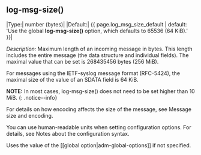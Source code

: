 ## log-msg-size()

|Type:|      number (bytes)|
|Default:|   {{ page.log_msg_size_default | default: 'Use the global **log-msg-size()** option, which defaults to 65536 (64 KiB).' }}|

*Description:* Maximum length of an incoming message in bytes. This
length includes the entire message (the data structure and individual
fields). The maximal value that can be set is 268435456 bytes (256 MiB).

For messages using the IETF-syslog message format (RFC-5424), the maximal
size of the value of an SDATA field is 64 KiB.

**NOTE:** In most cases, log-msg-size() does not need to be set higher than
10 MiB.
{: .notice--info}

For details on how encoding affects the size of the message, see
Message size and encoding.

You can use human-readable units when setting configuration options. For
details, see Notes about the configuration syntax.

Uses the value of the [[global option|adm-global-options]] if not specified.
